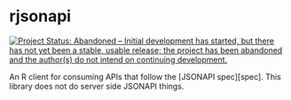 rjsonapi
========



[![Project Status: Abandoned – Initial development has started, but there has not yet been a stable, usable release; the project has been abandoned and the author(s) do not intend on continuing development.](https://www.repostatus.org/badges/latest/abandoned.svg)](https://www.repostatus.org/#abandoned)


An R client for consuming APIs that follow the [JSONAPI spec][spec]. This library
does not do server side JSONAPI things.

